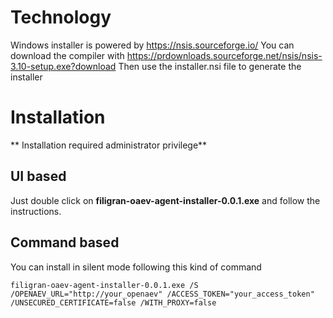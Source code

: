 # Technology

Windows installer is powered by https://nsis.sourceforge.io/
You can download the compiler with https://prdownloads.sourceforge.net/nsis/nsis-3.10-setup.exe?download
Then use the installer.nsi file to generate the installer

# Installation

** Installation required administrator privilege**

## UI based

Just double click on **filigran-oaev-agent-installer-0.0.1.exe** and follow the instructions.

## Command based

You can install in silent mode following this kind of command

`filigran-oaev-agent-installer-0.0.1.exe /S /OPENAEV_URL="http://your_openaev" /ACCESS_TOKEN="your_access_token" /UNSECURED_CERTIFICATE=false /WITH_PROXY=false`